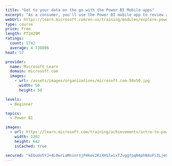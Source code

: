 ```yaml
---
title: "Get to your data on the go with the Power BI Mobile apps"
excerpt: "As a consumer, you'll use the Power BI mobile app to review and interact with the content that is available to you in the Power BI service while you're on the go. This module provides the information that you need to work effectively with the Power BI mobile apps."
webUrl: https://learn.microsoft.com/en-us/training/modules/explore-power-bi-mobile-apps/
type: course
price: Free
length: PT1H29M
ratings:
  count: 1742
  average: 4.738806
heat: 57

provider:
  name: Microsoft Learn
  domain: microsoft.com
  images:
    - url: /assets/images/organizations/microsoft.com-50x50.jpg
      width: 50
      height: 50

levels:
  - Beginner

topics:
  - Power BI

images:
  - url: https://learn.microsoft.com/training/achievements/intro-to-power-bi-mobile-apps-social.png
    width: 1282
    height: 642
    isCached: true

secured: "kEGuUo5YJ+4L0wrLaMninrnjFHkev2KzXHSlwixTJvggfpqN4phN4sPiILjeQhglR9V1Dv8aAFKrxiookHi+T6uCKoWL8h2KKmQ0vJk8mRDFpYrfYR2INSW3WjAvgl9U0fVoSn9+dUJkFVrsXYnlP+1d6Z7KgVJ+u913ojtoSIPc7SO2z2ADJG3N3/84E1Xi0F791iwr1V83CWS425KswDPwnsQ2AHzgiysesA7cUr5BC0TUOmuwnIK0g+rjDGkEuxr6IvnRvdQ9mVppl+1VJCceagUtKmehuoZ59cDyhI1hF9dDw8oTWwdCs5QnaNGGfYlUNmwy3Yv3liNZ6bCaZibFBdAqu8GMyHacgqu1pI1Ofeau1vfzHK1KwdYOvWt4O5Bc0Q22apCppbz1C8NrXidDICShZJwvcAZ2VdkJRyM=;BzsWCyd/4YMfy5bCe3LWmg=="
---
```


